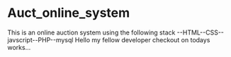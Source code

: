# Auct_online_system
This is an online auction system using the following stack --HTML--CSS--javscript--PHP--mysql
Hello my fellow developer checkout on todays works...
